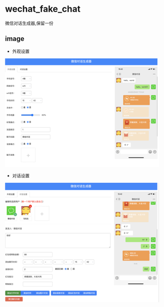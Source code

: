 # wechat_fake_chat

微信对话生成器,保留一份

## image

* 外观设置

![](https://raw.githubusercontent.com/hhhaiai/Picture/main/img/202504051543270.png)

* 对话设置

![](https://raw.githubusercontent.com/hhhaiai/Picture/main/img/202504051544533.png)